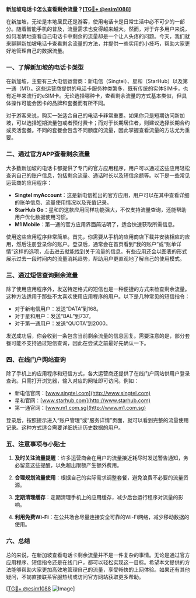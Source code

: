 **新加坡电话卡怎么查看剩余流量？[[TG💪+ @esim1088](https://t.me/s/esim1088)]**

在新加坡，无论是本地居民还是游客，使用电话卡是日常生活中必不可少的一部分。随着智能手机的普及，流量需求也变得越来越大。然而，对于许多用户来说，如何准确地查看自己电话卡中剩余的流量却是一个让人头疼的问题。今天，我们就来聊聊新加坡电话卡查看剩余流量的方法，并提供一些实用的小技巧，帮助大家更好地管理自己的数据流量。

### 一、了解新加坡的电话卡类型

在新加坡，主要有三大电信运营商：新电信（Singtel）、星和（StarHub）以及第一通（M1）。这些运营商提供的电话卡服务种类繁多，既有传统的实体SIM卡，也有近年来流行的eSIM卡。无论选择哪种卡，查看剩余流量的方式基本类似，但具体操作可能会因卡的品牌和套餐而有所不同。

对于游客来说，购买一张适合自己的电话卡非常重要。如果你只是短期访问新加坡，可以选择短期流量包或者预付费卡；而对于长期居住者，则建议选择长期合约或灵活套餐。不同的套餐会包含不同额度的流量，因此掌握查看流量的方法尤为重要。

### 二、通过官方APP查看剩余流量

大多数新加坡的电话卡都提供了专门的官方应用程序，用户可以通过这些应用轻松查询自己的账户信息，包括剩余流量、通话时长以及短信余额等。以下是一些常见运营商的应用程序：

- **Singtel myAccount**：这是新电信推出的官方应用，用户可以在其中查看详细的账单信息、流量使用情况以及充值记录。
- **StarHub Go**：星和的这款应用同样功能强大，不仅支持流量查询，还能帮助用户优化数据使用习惯。
- **M1 Mobile**：第一通的官方应用界面简洁明了，适合快速获取所需信息。

使用这些应用程序非常简单。首先，你需要从手机的应用商店下载并安装相应的应用，然后注册登录你的账户。登录后，通常会在首页看到“我的账户”或“账单详情”这样的选项，点击进去就能找到关于流量的信息。有些应用还会以图表的形式展示过去一段时间内的流量消耗趋势，帮助用户更直观地了解自己的使用模式。

### 三、通过短信查询剩余流量

除了使用应用程序外，发送特定格式的短信也是一种便捷的方式来检查剩余流量。这种方法适用于那些不太喜欢使用应用程序的用户。以下是几种常见的短信指令：

- 对于新电信用户：发送“DATA”到168。
- 对于星和用户：发送“BAL”到737。
- 对于第一通用户：发送“QUOTA”到2000。

发送成功后，你会收到一条包含当前剩余流量的信息回复。需要注意的是，部分套餐可能不支持通过短信查询，因此在尝试之前最好先确认一下。

### 四、在线门户网站查询

除了手机上的应用程序和短信方式，各大运营商还提供了在线门户网站供用户登录查询。只需打开浏览器，输入对应的网址即可访问。例如：

- 新电信官网：[www.singtel.com](http://www.singtel.com)
- 星和官网：[www.starhub.com](http://www.starhub.com)
- 第一通官网：[www.m1.com.sg](http://www.m1.com.sg)

登录后，按照提示进入“账户管理”或“服务详情”页面，就可以看到完整的流量使用记录。这种方式适合需要详细统计历史数据的用户。

### 五、注意事项与小贴士

1. **及时关注流量提醒**：许多运营商会在用户的流量接近耗尽时发送警告通知，务必留意这些提醒，以免超出限额产生额外费用。
   
2. **合理规划流量使用**：根据自己的实际需求调整套餐，避免浪费不必要的流量资源。

3. **定期清理缓存**：定期清理手机上的应用缓存，减少后台运行程序对流量的影响。

4. **利用免费Wi-Fi**：在公共场合尽量连接安全可靠的Wi-Fi网络，减少移动数据的使用。

### 六、总结

总的来说，在新加坡查看电话卡剩余流量并不是一件复杂的事情。无论是通过官方应用程序、短信指令还是在线门户，都可以轻松实现这一目标。希望本文提供的方法能够帮助大家更加高效地管理自己的流量，享受畅快的上网体验。如果还有其他疑问，不妨直接联系客服热线或访问官方网站获取更多帮助。

[[TG💪+ @esim1088](https://t.me/s/esim1088) ![Image](https://i.postimg.cc/4NQfJmqS/Snipaste-2025-05-13-00-14-12.png)]